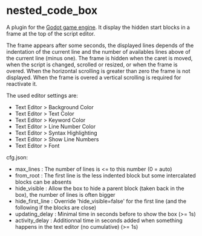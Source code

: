 # nested_code_box
A plugin for the [Godot game engine](https://github.com/godotengine/godot). 
It display the hidden start blocks in a frame at the top of the script editor.

The frame appears after some seconds, the displayed lines depends of the indentation of the current line and the number of availables lines above of the current line (minus one).
The frame is hidden when the caret is moved, when the script is changed, scrolled or resized, or when the frame is overed.
When the horizontal scrolling is greater than zero the frame is not displayed. When the frame is overed a vertical scrolling is required for reactivate it.

The used editor settings are:
* Text Editor > Background Color
* Text Editor > Text Color
* Text Editor > Keyword Color
* Text Editor > Line Number Color
* Text Editor > Syntax Highlighting
* Text Editor > Show Line Numbers
* Text Editor > Font

cfg.json:
* max_lines : The number of lines is <= to this number (0 = auto)
* from_root : The first line is the less indented block but some intercalated blocks can be absents
* hide_visible : Allow the box to hide a parent block (taken back in the box), the number of lines is often bigger
* hide_first_line : Override 'hide_visible=false' for the first line (and the following if the blocks are close)
* updating_delay : Minimal time in seconds before to show the box (>= 1s)
* activity_delay : Additionnal time in seconds added when something happens in the text editor (no cumulative) (>= 1s)
